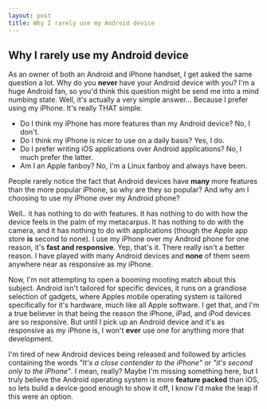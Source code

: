 ```yaml
---
layout: post
title: Why I rarely use my Android device
---
```


## Why I rarely use my Android device

As an owner of both an Android and iPhone handset, I get asked the same question a lot. Why do you **never** have your Android device with you? I'm a huge Android fan, so you'd think this question might be send me into a mind numbing state. Well, it's actually a very simple answer... Because I prefer using my iPhone. It's really THAT simple.

* Do I think my iPhone has more features than my Android device? No, I don't.
* Do I think my iPhone is nicer to use on a daily basis? Yes, I do.
* Do I prefer writing iOS applications over Android applications? No, I much prefer the latter.
* Am I an Apple fanboy? No, I'm a Linux fanboy and always have been.

People rarely notice the fact that Android devices have **many** more features than the more popular iPhone, so why are they so popular? And why am I choosing to use my iPhone over my Android phone?

Well.. it has nothing to do with features. It has nothing to do with how the device feels in the palm of my metacarpus. It has nothing to do with the camera, and it has nothing to do with applications (though the Apple app store **is** second to none). I use my iPhone over my Android phone for one reason, it's **fast and responsive**. Yep, that's it. There really isn't a better reason. I have played with many Android devices and **none** of them seem anywhere near as responsive as my iPhone.

Now, I'm not attempting to open a booming mooting match about this subject. Android isn't tailored for specific devices, it runs on a grandiose selection of gadgets, where Apples mobile operating system is tailored specifically for it's hardware, much like all Apple software. I get that, and I'm a true believer in that being the reason the iPhone, iPad, and iPod devices are so responsive. But until I pick up an Android device and it's as responsive as my iPhone is, I won't **ever** use one for anything more that development.

I'm tired of new Android devices being released and followed by articles containing the words *"It's a close contender to the iPhone"* or *"it's second only to the iPhone"*. I mean, really? Maybe I'm missing something here, but I truly believe the Android operating system is more **feature packed** than iOS, so lets build a device good enough to show it off, I know I'd make the leap if this were an option.